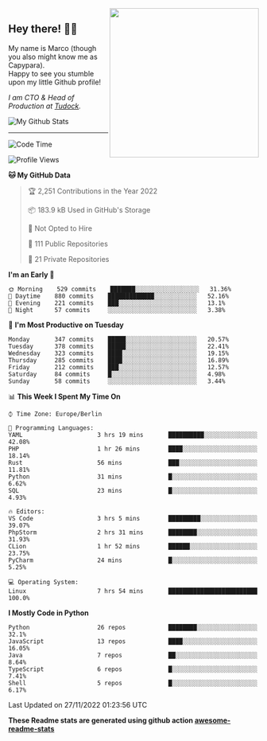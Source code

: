 <img src="https://capypara.de/para_logo.png?a=13" align="right" width="300">

## Hey there! 👋🙃
My name is Marco (though you also might know me as Capypara).  
Happy to see you stumble upon my little Github profile!

*I am CTO & Head of Production at <a href="http://tudock.de">Tudock</a>.*


![My Github Stats](https://github-readme-stats.vercel.app/api?username=theCapypara&show_icons=true&title_color=8ea106&text_color=ffffff&icon_color=8ea106&bg_color=2F343F&hide_border=1)

---
<!--START_SECTION:waka-->
![Code Time](http://img.shields.io/badge/Code%20Time-1%2C934%20hrs%2024%20mins-blue)

![Profile Views](http://img.shields.io/badge/Profile%20Views-1-blue)

**🐱 My GitHub Data** 

> 🏆 2,251 Contributions in the Year 2022
 > 
> 📦 183.9 kB Used in GitHub's Storage 
 > 
> 🚫 Not Opted to Hire
 > 
> 📜 111 Public Repositories 
 > 
> 🔑 21 Private Repositories  
 > 
**I'm an Early 🐤** 

```text
🌞 Morning    529 commits    ███████░░░░░░░░░░░░░░░░░░   31.36% 
🌆 Daytime    880 commits    █████████████░░░░░░░░░░░░   52.16% 
🌃 Evening    221 commits    ███░░░░░░░░░░░░░░░░░░░░░░   13.1% 
🌙 Night      57 commits     ░░░░░░░░░░░░░░░░░░░░░░░░░   3.38%

```
📅 **I'm Most Productive on Tuesday** 

```text
Monday       347 commits    █████░░░░░░░░░░░░░░░░░░░░   20.57% 
Tuesday      378 commits    █████░░░░░░░░░░░░░░░░░░░░   22.41% 
Wednesday    323 commits    ████░░░░░░░░░░░░░░░░░░░░░   19.15% 
Thursday     285 commits    ████░░░░░░░░░░░░░░░░░░░░░   16.89% 
Friday       212 commits    ███░░░░░░░░░░░░░░░░░░░░░░   12.57% 
Saturday     84 commits     █░░░░░░░░░░░░░░░░░░░░░░░░   4.98% 
Sunday       58 commits     ░░░░░░░░░░░░░░░░░░░░░░░░░   3.44%

```


📊 **This Week I Spent My Time On** 

```text
⌚︎ Time Zone: Europe/Berlin

💬 Programming Languages: 
YAML                     3 hrs 19 mins       ██████████░░░░░░░░░░░░░░░   42.08% 
PHP                      1 hr 26 mins        ████░░░░░░░░░░░░░░░░░░░░░   18.14% 
Rust                     56 mins             ███░░░░░░░░░░░░░░░░░░░░░░   11.81% 
Python                   31 mins             █░░░░░░░░░░░░░░░░░░░░░░░░   6.62% 
SQL                      23 mins             █░░░░░░░░░░░░░░░░░░░░░░░░   4.93%

🔥 Editors: 
VS Code                  3 hrs 5 mins        █████████░░░░░░░░░░░░░░░░   39.07% 
PhpStorm                 2 hrs 31 mins       ████████░░░░░░░░░░░░░░░░░   31.93% 
CLion                    1 hr 52 mins        ██████░░░░░░░░░░░░░░░░░░░   23.75% 
PyCharm                  24 mins             █░░░░░░░░░░░░░░░░░░░░░░░░   5.25%

💻 Operating System: 
Linux                    7 hrs 54 mins       █████████████████████████   100.0%

```

**I Mostly Code in Python** 

```text
Python                   26 repos            ████████░░░░░░░░░░░░░░░░░   32.1% 
JavaScript               13 repos            ████░░░░░░░░░░░░░░░░░░░░░   16.05% 
Java                     7 repos             ██░░░░░░░░░░░░░░░░░░░░░░░   8.64% 
TypeScript               6 repos             █░░░░░░░░░░░░░░░░░░░░░░░░   7.41% 
Shell                    5 repos             █░░░░░░░░░░░░░░░░░░░░░░░░   6.17%

```



 Last Updated on 27/11/2022 01:23:56 UTC
<!--END_SECTION:waka-->

**These Readme stats are generated using github action [awesome-readme-stats](https://github.com/anmol098/waka-readme-stats)**
